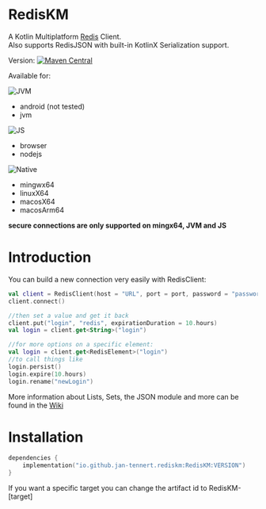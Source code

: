 # RedisKM

A Kotlin Multiplatform [Redis](https://redis.io/) Client. \
Also supports RedisJSON with built-in KotlinX Serialization support.

Version: [![Maven Central](https://img.shields.io/maven-central/v/io.github.jan-tennert.rediskm/RedisKM)](https://search.maven.org/artifact/io.github.jan-tennert.rediskm/RedisKM)

Available for: 

![JVM](https://img.shields.io/badge/-jvm-brightgreen)
- android (not tested)
- jvm

![JS](https://img.shields.io/badge/-js-ffd900) 
- browser
- nodejs 

![Native](https://img.shields.io/badge/-native-blue)
- mingwx64
- linuxX64
- macosX64
- macosArm64

**secure connections are only supported on mingx64, JVM and JS**

# Introduction

You can build a new connection very easily with RedisClient:

```kotlin
val client = RedisClient(host = "URL", port = port, password = "password", user = "user")
client.connect()

//then set a value and get it back
client.put("login", "redis", expirationDuration = 10.hours)
val login = client.get<String>("login")

//for more options on a specific element:
val login = client.get<RedisElement>("login")
//to call things like
login.persist()
login.expire(10.hours)
login.rename("newLogin")
```

More information about Lists, Sets, the JSON module and more can be found in the [Wiki]()

# Installation

```kotlin
dependencies {
    implementation("io.github.jan-tennert.rediskm:RedisKM:VERSION")
}
```

If you want a specific target you can change the artifact id to RedisKM-[target]

